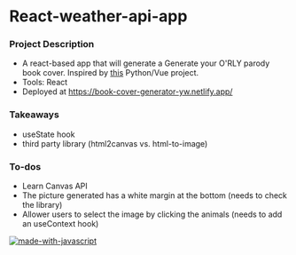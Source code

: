# React-weather-api-app

### Project Description
- A react-based app that will generate a Generate your O'RLY parody book cover. Inspired by [this](https://orly.nanmu.me/) Python/Vue project.
- Tools: React
- Deployed at https://book-cover-generator-yw.netlify.app/

### Takeaways
- useState hook
- third party library (html2canvas vs. html-to-image)

### To-dos
- Learn Canvas API
- The picture generated has a white margin at the bottom (needs to check the library)
- Allower users to select the image by clicking the animals (needs to add an useContext hook)


[![made-with-javascript](https://img.shields.io/badge/Made%20with-JavaScript-1f425f.svg)](https://www.javascript.com)
